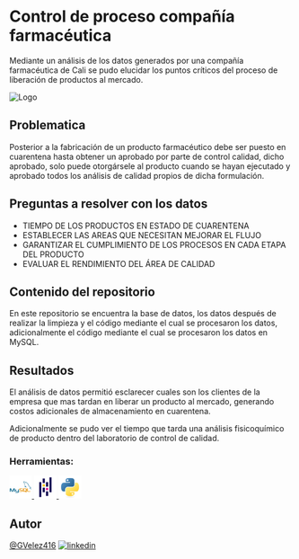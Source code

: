 
# Control de proceso compañía farmacéutica


Mediante un análisis de los datos generados por una compañía farmacéutica de Cali se pudo elucidar los puntos críticos del proceso de liberación de productos al mercado.

![Logo](https://static.vecteezy.com/system/resources/previews/000/616/042/non_2x/medical-cross-and-health-pharmacy-logo-vector-template.jpg)


## Problematica

Posterior a la fabricación de un producto farmacéutico debe ser puesto en cuarentena hasta obtener un aprobado por parte de control calidad, dicho aprobado, solo puede otorgársele al producto cuando se hayan ejecutado y aprobado todos los análisis de calidad propios de dicha formulación. 


## Preguntas a resolver con los datos
 - TIEMPO DE LOS PRODUCTOS EN ESTADO DE CUARENTENA
- ESTABLECER LAS AREAS QUE NECESITAN MEJORAR EL FLUJO
- GARANTIZAR EL CUMPLIMIENTO DE LOS PROCESOS EN CADA ETAPA DEL PRODUCTO
- EVALUAR EL RENDIMIENTO DEL ÁREA DE CALIDAD



## Contenido del repositorio

En este repositorio se encuentra la base de datos, los datos después de realizar la limpieza y el código mediante el cual se procesaron los datos, adicionalmente el código mediante el cual se procesaron los datos en MySQL.


## Resultados

El análisis de datos permitió esclarecer cuales son los clientes de la empresa que mas tardan en liberar un producto al mercado, generando costos adicionales de almacenamiento en cuarentena.



Adicionalmente se pudo ver el tiempo que tarda una análisis fisicoquímico de producto dentro del laboratorio de control de calidad.

<h3 align="left">Herramientas:</h3>
<p align="left"> <a href="https://www.mysql.com/" target="_blank" rel="noreferrer"> <img src="https://raw.githubusercontent.com/devicons/devicon/master/icons/mysql/mysql-original-wordmark.svg" alt="mysql" width="40" height="40"/> </a> <a href="https://pandas.pydata.org/" target="_blank" rel="noreferrer"> <img src="https://raw.githubusercontent.com/devicons/devicon/2ae2a900d2f041da66e950e4d48052658d850630/icons/pandas/pandas-original.svg" alt="pandas" width="40" height="40"/> </a> <a href="https://www.python.org" target="_blank" rel="noreferrer"> <img src="https://raw.githubusercontent.com/devicons/devicon/master/icons/python/python-original.svg" alt="python" width="40" height="40"/> </a> </p>


## Autor

[@GVelez416](https://github.com/GVelez416) [![linkedin](https://img.shields.io/badge/linkedin-0A66C2?style=for-the-badge&logo=linkedin&logoColor=white)](https://www.linkedin.com/in/gvelezmejia/)






